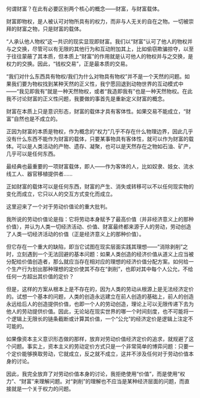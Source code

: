何谓财富？在此有必要区别两个核心的概念——财富，与财富载体。

财富即物权，是人被认可对物所具有的权力，而非与人无关的自在之物。一切被崇拜的财富之物，只是财富的载体。

“人承认他人物权”这一共识的现实显现即财富。我们以“财富”认可了他人的物权并与之交换，尽管可以有无限的其他行为和互动附加其上，比如偷窃欺骗掠夺，以至于往往蒙蔽了其本质，但本质上“财富”的作用就是认可他人的物权并与之交换，是权力的交换。因此，“钱权交易”，正是最本质的交易。

“我们对什么东西具有物权/我们为什么对物具有物权”并不是一个天然的问题。如果我们要为物权找到某种天然的正义性，我宁愿回退到动物世界的互动模式中——“我见即我有”就是一种天然物权，或者“我造即我有”也是一种天然物权。在此我不讨论财富的正义性问题，我要做的事首先是重新定义财富的概念。

财富在本质上只是意识形态，财富的载体才具有客体性。如果交易不能成立，“财富”自然也是不成立的。

正因为财富的本质是物权，作为概念的“权力”几乎不存在什么物理边界，因此几乎没有什么东西不能作为财富的载体，只要某事物具有客体性，就可以作为财富的载体。可以是人类活动的产物、遗存、凝聚，也可以是天然存在之物如石油、矿产，几乎可以是任何东西。

最经典也最重要的一项财富载体，即人——作为客体的人，比如奴隶、妓女、流水线工人、器官移植提供者……

正如财富的载体可以是任何东西，财富的产生、消失或转移可以不以任何现实物的变化而成立，它只以人的交互方式变化而成立。

这里迎来了一个对于劳动价值论的重大批判。

我所说的劳动价值论是指：它将劳动本身赋予了最高价值（并非经济意义上的那种价值），并认为人类一切经济活动、价值、财富最终都来源于人的劳动，劳动创造了人类一切经济活动的价值（正是经济意义上的那种价值）。

但它存在一个重大的缺陷，即当它试图在现实层面实践其理想——“消除剥削”之时，立刻遇到一个无法回避的基本问题：如果人类创造的经济价值从道义上应当被分配给价值创造者，那么就应当存在相对应的理想的经济价值分配方案。如何给一个生产行为划出那种理想的定价使其不存在“剥削”，也即对其中每个人公允，不给任何一方超出其价值的定价？

但是，这样的方案从根本上是不存在的，因为人类的劳动从根源上是无法经济定价的。试想一个基本的问题，人类的创造永远建立在前人创造的基础上，前人的创造永远给后人的创造提供价值，也即一个人的劳动创造，理论上可以无限传递下去为他人的劳动提供价值。因此，无论站在现实世界的哪一个时间刻度，也不可能将一个逻辑上无限长的链条截断或计算其价值，一个“公允”的经济定价是逻辑上注定不可能的。

如果像资本主义意识形态做的那样，放弃对劳动价值经济定价的追求，就规避了这个问题。事实上，资本主义的劳动定价方式只是一个非常简单的博弈问题：只要一个定价能够换取劳动，它就成立，反之就不成立，这并不涉及任何对于劳动价值本身的讨论。

因此，我完全放弃了对劳动价值本身的讨论，我拒绝使用“价值”，而是使用“权力”、“财富”来理解问题。对“剥削”的理解也不应当是某种经济层面的问题，而直接就是一个关于权力的问题。
